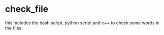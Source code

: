 # check_file
this includes the bash script, python script and c++ 
to check some words in the files
